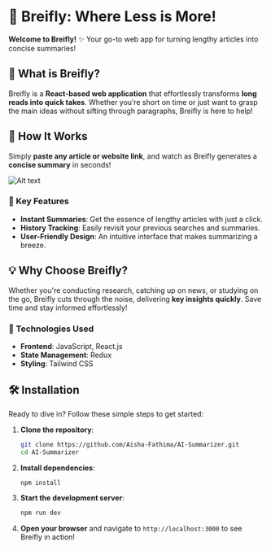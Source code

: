 
# 📰 Breifly: Where Less is More!

**Welcome to Breifly!** ✨ Your go-to web app for turning lengthy articles into concise summaries!

## 🌟 What is Breifly?
Breifly is a **React-based web application** that effortlessly transforms **long reads into quick takes**. Whether you’re short on time or just want to grasp the main ideas without sifting through paragraphs, Breifly is here to help!

## 🔗 How It Works
Simply **paste any article or website link**, and watch as Breifly generates a **concise summary** in seconds! 

![Alt text](path/to/your/screenshot.png)

### 🎉 Key Features
- **Instant Summaries**: Get the essence of lengthy articles with just a click.
- **History Tracking**: Easily revisit your previous searches and summaries.
- **User-Friendly Design**: An intuitive interface that makes summarizing a breeze.

## 💡 Why Choose Breifly?
Whether you're conducting research, catching up on news, or studying on the go, Breifly cuts through the noise, delivering **key insights quickly**. Save time and stay informed effortlessly!

### 🚀 Technologies Used
- **Frontend**: JavaScript, React.js
- **State Management**: Redux
- **Styling**: Tailwind CSS

## 🛠️ Installation

Ready to dive in? Follow these simple steps to get started:

1. **Clone the repository**:
   ```bash
   git clone https://github.com/Aisha-Fathima/AI-Summarizer.git
   cd AI-Summarizer
   ```

2. **Install dependencies**:
   ```bash
   npm install
   ```

3. **Start the development server**:
   ```bash
   npm run dev
   ```

4. **Open your browser** and navigate to `http://localhost:3000` to see Breifly in action!

